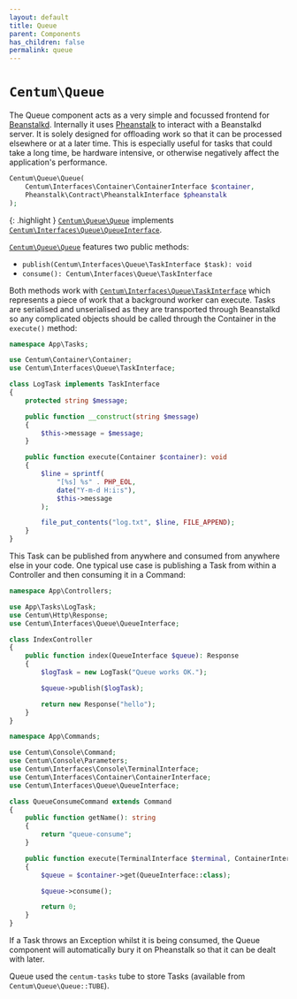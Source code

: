 ```yaml
---
layout: default
title: Queue
parent: Components
has_children: false
permalink: queue
---
```




# `Centum\Queue`

The Queue component acts as a very simple and focussed frontend for [Beanstalkd](https://beanstalkd.github.io/).
Internally it uses [Pheanstalk](https://github.com/pheanstalk/pheanstalk) to interact with a Beanstalkd server.
It is solely designed for offloading work so that it can be processed elsewhere or at a later time.
This is especially useful for tasks that could take a long time, be hardware intensive, or otherwise negatively affect the application's performance.

```php
Centum\Queue\Queue(
    Centum\Interfaces\Container\ContainerInterface $container,
    Pheanstalk\Contract\PheanstalkInterface $pheanstalk
);
```

{: .highlight }
[`Centum\Queue\Queue`](https://github.com/SidRoberts/centum/blob/development/src/Queue/Queue.php) implements [`Centum\Interfaces\Queue\QueueInterface`](https://github.com/SidRoberts/centum/blob/development/src/Interfaces/Queue/QueueInterface.php).

[`Centum\Queue\Queue`](https://github.com/SidRoberts/centum/tree/development/src/Queue/Queue.php) features two public methods:

* `publish(Centum\Interfaces\Queue\TaskInterface $task): void`
* `consume(): Centum\Interfaces\Queue\TaskInterface`

Both methods work with [`Centum\Interfaces\Queue\TaskInterface`](https://github.com/SidRoberts/centum/tree/development/src/Interfaces/Queue/TaskInterface.php) which represents a piece of work that a background worker can execute.
Tasks are serialised and unserialised as they are transported through Beanstalkd so any complicated objects should be called through the Container in the `execute()` method:

```php
namespace App\Tasks;

use Centum\Container\Container;
use Centum\Interfaces\Queue\TaskInterface;

class LogTask implements TaskInterface
{
    protected string $message;

    public function __construct(string $message)
    {
        $this->message = $message;
    }

    public function execute(Container $container): void
    {
        $line = sprintf(
            "[%s] %s" . PHP_EOL,
            date("Y-m-d H:i:s"),
            $this->message
        );

        file_put_contents("log.txt", $line, FILE_APPEND);
    }
}
```

This Task can be published from anywhere and consumed from anywhere else in your code.
One typical use case is publishing a Task from within a Controller and then consuming it in a Command:

```php
namespace App\Controllers;

use App\Tasks\LogTask;
use Centum\Http\Response;
use Centum\Interfaces\Queue\QueueInterface;

class IndexController
{
    public function index(QueueInterface $queue): Response
    {
        $logTask = new LogTask("Queue works OK.");

        $queue->publish($logTask);

        return new Response("hello");
    }
}
```

```php
namespace App\Commands;

use Centum\Console\Command;
use Centum\Console\Parameters;
use Centum\Interfaces\Console\TerminalInterface;
use Centum\Interfaces\Container\ContainerInterface;
use Centum\Interfaces\Queue\QueueInterface;

class QueueConsumeCommand extends Command
{
    public function getName(): string
    {
        return "queue-consume";
    }

    public function execute(TerminalInterface $terminal, ContainerInterface $container, Parameters $parameters): int
    {
        $queue = $container->get(QueueInterface::class);

        $queue->consume();

        return 0;
    }
}
```

If a Task throws an Exception whilst it is being consumed, the Queue component will automatically bury it on Pheanstalk so that it can be dealt with later.

Queue used the `centum-tasks` tube to store Tasks (available from `Centum\Queue\Queue::TUBE`).
